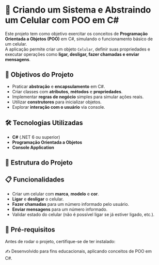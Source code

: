 # 📱 Criando um Sistema e Abstraindo um Celular com POO em C#

Este projeto tem como objetivo exercitar os conceitos de **Programação Orientada a Objetos (POO)** em C#, simulando o funcionamento básico de um celular.  
A aplicação permite criar um objeto `Celular`, definir suas propriedades e executar operações como **ligar, desligar, fazer chamadas e enviar mensagens**.

## 🚀 Objetivos do Projeto
- Praticar **abstração** e **encapsulamento** em C#.
- Criar classes com **atributos**, **métodos** e **propriedades**.
- Implementar **regras de negócio** simples para simular ações reais.
- Utilizar **construtores** para inicializar objetos.
- Explorar **interação com o usuário** via console.

## 🛠 Tecnologias Utilizadas
- **C#** (.NET 6 ou superior)
- **Programação Orientada a Objetos**
- **Console Application**

## 📂 Estrutura do Projeto

## 📋 Funcionalidades
- Criar um celular com **marca**, **modelo** e **cor**.
- **Ligar** e **desligar** o celular.
- **Fazer chamadas** para um número informado pelo usuário.
- **Enviar mensagens** para um número informado.
- Validar estado do celular (não é possível ligar se já estiver ligado, etc.).

## 🔧 Pré-requisitos
Antes de rodar o projeto, certifique-se de ter instalado:

✍️ Desenvolvido para fins educacionais, aplicando conceitos de POO em C#.
